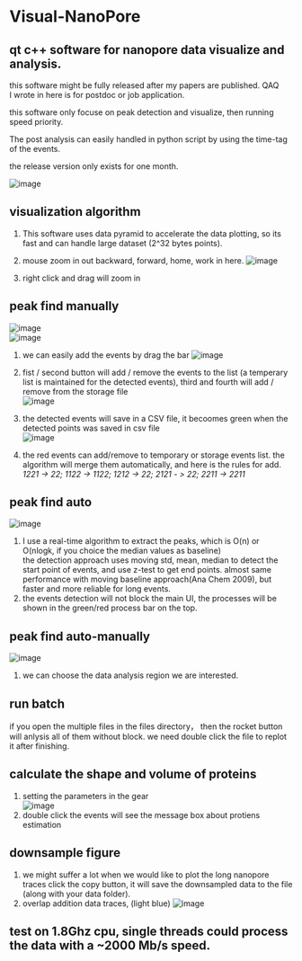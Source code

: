 # Visual-NanoPore
## qt c++ software for nanopore data visualize and analysis. 
this software might be fully released after my papers are published. QAQ  
I wrote in here is for postdoc or job application.  
  
this software only focuse on peak detection and visualize, then running speed priority.   
  
The post analysis can easily handled in python script by using the time-tag of the events.   

the release version only exists for one month. 


![image](https://github.com/user-attachments/assets/04b24eb6-fd67-4fd1-9a03-50379bfc5293)  
## visualization algorithm
1. This software uses data pyramid to accelerate the data plotting, so its fast and can handle large dataset (2^32 bytes points).   
2. mouse zoom in out backward, forward, home, work in here. 
![image](https://github.com/user-attachments/assets/e8c2d118-7fb7-4a8a-b3c7-16cfe53e7475)

3. right click and drag will zoom in   

## peak find manually
![image](https://github.com/user-attachments/assets/7d6f5500-8a93-4f5b-90e9-de570fe6b01e)  
![image](https://github.com/user-attachments/assets/993731c3-21c2-4262-a3fb-b721c1ed055e)  
1. we can easily add the events by drag the bar
![image](https://github.com/user-attachments/assets/21559758-1168-4648-a5d7-9cbd1050e570)   
2. fist / second button will add / remove the events to the list (a temperary list is maintained for the detected events), third and fourth will add / remove from the storage file   
![image](https://github.com/user-attachments/assets/61cb502a-e606-40d0-a86d-e37c172ce90d)

4. the detected events will save in a CSV file, it becoomes green when the detected points was saved in csv file  
![image](https://github.com/user-attachments/assets/bab43e5a-736a-40cc-b3fe-bc53d602d08b)  
3. the red events can add/remove to temporary or storage events list. the algorithm will merge them automatically, and here is the rules for add.  
*1221 -> 22; 1122 -> 1122; 1212 -> 22; 2121 - > 22; 2211 -> 2211*  
## peak find auto
![image](https://github.com/user-attachments/assets/35acc0d5-22cb-41f6-8a83-a04a832c0706)  
1. I use a real-time algorithm to extract the peaks, which is O(n) or O(nlogk, if you choice the median values as baseline)  
the detection approach uses moving std, mean, median to detect the start point of events, and use z-test to get end points. almost same performance with moving baseline approach(Ana Chem 2009), but faster and more reliable for long events.  
2. the events detection will not block the main UI, the processes will be shown in the green/red process bar on the top.  
## peak find auto-manually 
![image](https://github.com/user-attachments/assets/b8da1172-2499-42ad-bac8-3a9d7b60fc0b)  
1. we can choose the data analysis region we are interested.  
## run batch
if you open the multiple files in the files directory， then the rocket button will anlysis all of them without block. we need double click the file to replot it after finishing.   
## calculate the shape and volume of proteins
1. setting the parameters in the gear  
![image](https://github.com/user-attachments/assets/3d2f9934-e503-4186-acc3-34c3f73897c3)  
2. double click the events will see the message box about protiens estimation  
## downsample figure
1. we might suffer a lot when we would like to plot the long nanopore traces
click the copy button, it will save the downsampled data to the file (along with your data folder). 
2. overlap addition data traces, (light blue)
![image](https://github.com/user-attachments/assets/46aaf9c9-acb2-4716-896b-0e210659f46a)

## test on 1.8Ghz cpu, single threads could process the data with a ~2000 Mb/s speed.


